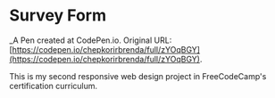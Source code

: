 # Survey Form
 _A Pen created at CodePen.io. Original URL: [https://codepen.io/chepkorirbrenda/full/zYOqBGY](https://codepen.io/chepkorirbrenda/full/zYOqBGY).

This is my second responsive web design project in FreeCodeCamp's certification curriculum.
